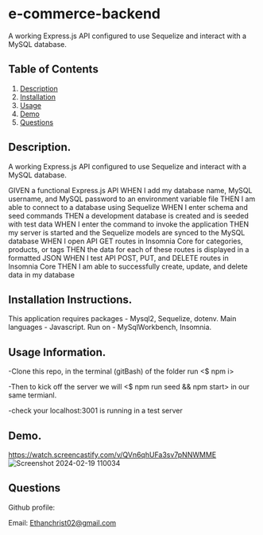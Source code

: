 # e-commerce-backend
A working Express.js API configured to use Sequelize and interact with a MySQL database.

## Table of Contents

1. [Description](https://github.com/EChrist01/e-commerce-backend/blob/main/README.md#description)
2. [Installation](https://github.com/EChrist01/e-commerce-backend/blob/main/README.md#installation-instructions)
3. [Usage](https://github.com/EChrist01/e-commerce-backend/blob/main/README.md#usage-information)
4. [Demo](https://github.com/EChrist01/e-commerce-backend/blob/main/README.md#demo)
5. [Questions](https://github.com/EChrist01/e-commerce-backend/blob/main/README.md#questions)

## Description.
A working Express.js API configured to use Sequelize and interact with a MySQL database.

GIVEN a functional Express.js API
WHEN I add my database name, MySQL username, and MySQL password to an environment variable file
THEN I am able to connect to a database using Sequelize
WHEN I enter schema and seed commands
THEN a development database is created and is seeded with test data
WHEN I enter the command to invoke the application
THEN my server is started and the Sequelize models are synced to the MySQL database
WHEN I open API GET routes in Insomnia Core for categories, products, or tags
THEN the data for each of these routes is displayed in a formatted JSON
WHEN I test API POST, PUT, and DELETE routes in Insomnia Core
THEN I am able to successfully create, update, and delete data in my database

## Installation Instructions.
This application requires packages - Mysql2, Sequelize, dotenv. 
Main languages - Javascript.
Run on - MySqlWorkbench, Insomnia.

## Usage Information.
-Clone this repo, in the terminal (gitBash) of the folder run <$ npm i> 

-Then to kick off the server we will <$ npm run seed && npm start> in our same termianl.

-check your localhost:3001 is running in a test server
## Demo.
https://watch.screencastify.com/v/QVn6qhUFa3sv7pNNWMME
![Screenshot 2024-02-19 110034](https://github.com/EChrist01/e-commerce-backend/assets/146894896/97b06a51-9a84-4665-b0a8-47f44fae5ed9)


## Questions
Github profile: 

Email: Ethanchrist02@gmail.com

